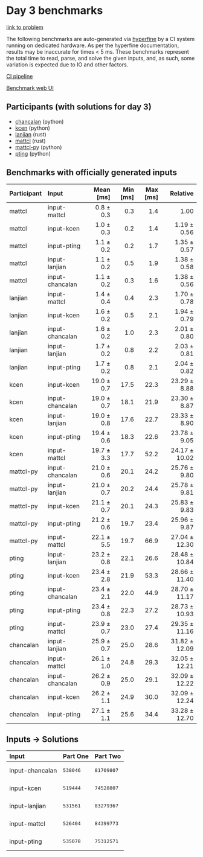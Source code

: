 # Day 3 benchmarks

[link to problem](https://adventofcode.com/2023/day/3)

The following benchmarks are auto-generated via
[hyperfine](https://github.com/sharkdp/hyperfine) by a CI system running on
dedicated hardware. As per the hyperfine documentation, results may be
inaccurate for times < 5 ms. These benchmarks represent the total time to read,
parse, and solve the given inputs, and, as such, some variation is expected due
to IO and other factors.

[CI pipeline](http://ci.papercode.net:8080/teams/main/pipelines/aoc2023)

[Benchmark web UI](https://aoc.ancalagon.black)


## Participants (with solutions for day 3)

- [chancalan](https://github.com/chancalan/aoc2023) (python)
- [kcen](https://github.com/kcen/aoc2023) (python)
- [lanjian](https://github.com/lanjian/aoc-2023) (rust)
- [mattcl](https://github.com/mattcl/aoc2023) (rust)
- [mattcl-py](https://github.com/mattcl/aoc2023-py) (python)
- [pting](https://github.com/pting/aoc2023) (python)


## Benchmarks with officially generated inputs

| Participant | Input | Mean [ms] | Min [ms] | Max [ms] | Relative |
|:---|:---|---:|---:|---:|---:|
| mattcl | input-mattcl | 0.8 ± 0.3 | 0.3 | 1.4 | 1.00 |
| mattcl | input-kcen | 1.0 ± 0.3 | 0.2 | 1.4 | 1.19 ± 0.56 |
| mattcl | input-pting | 1.1 ± 0.2 | 0.2 | 1.7 | 1.35 ± 0.57 |
| mattcl | input-lanjian | 1.1 ± 0.2 | 0.5 | 1.9 | 1.38 ± 0.58 |
| mattcl | input-chancalan | 1.1 ± 0.2 | 0.3 | 1.6 | 1.38 ± 0.56 |
| lanjian | input-mattcl | 1.4 ± 0.4 | 0.4 | 2.3 | 1.70 ± 0.78 |
| lanjian | input-kcen | 1.6 ± 0.2 | 0.5 | 2.1 | 1.94 ± 0.79 |
| lanjian | input-chancalan | 1.6 ± 0.2 | 1.0 | 2.3 | 2.01 ± 0.80 |
| lanjian | input-lanjian | 1.7 ± 0.2 | 0.8 | 2.2 | 2.03 ± 0.81 |
| lanjian | input-pting | 1.7 ± 0.2 | 0.8 | 2.1 | 2.04 ± 0.82 |
| kcen | input-kcen | 19.0 ± 0.7 | 17.5 | 22.3 | 23.29 ± 8.88 |
| kcen | input-chancalan | 19.0 ± 0.7 | 18.1 | 21.9 | 23.30 ± 8.87 |
| kcen | input-lanjian | 19.0 ± 0.8 | 17.6 | 22.7 | 23.33 ± 8.90 |
| kcen | input-pting | 19.4 ± 0.6 | 18.3 | 22.6 | 23.78 ± 9.05 |
| kcen | input-mattcl | 19.7 ± 3.3 | 17.7 | 52.2 | 24.17 ± 10.02 |
| mattcl-py | input-chancalan | 21.0 ± 0.6 | 20.1 | 24.2 | 25.76 ± 9.80 |
| mattcl-py | input-lanjian | 21.0 ± 0.7 | 20.2 | 24.4 | 25.78 ± 9.81 |
| mattcl-py | input-kcen | 21.1 ± 0.7 | 20.1 | 24.3 | 25.83 ± 9.83 |
| mattcl-py | input-pting | 21.2 ± 0.6 | 19.7 | 23.4 | 25.96 ± 9.87 |
| mattcl-py | input-mattcl | 22.1 ± 5.5 | 19.7 | 66.9 | 27.04 ± 12.30 |
| pting | input-lanjian | 23.2 ± 0.8 | 22.1 | 26.6 | 28.48 ± 10.84 |
| pting | input-kcen | 23.4 ± 2.8 | 21.9 | 53.3 | 28.66 ± 11.40 |
| pting | input-chancalan | 23.4 ± 2.1 | 22.0 | 44.9 | 28.70 ± 11.17 |
| pting | input-pting | 23.4 ± 0.8 | 22.3 | 27.2 | 28.73 ± 10.93 |
| pting | input-mattcl | 23.9 ± 0.7 | 23.0 | 27.4 | 29.35 ± 11.16 |
| chancalan | input-lanjian | 25.9 ± 0.7 | 25.0 | 28.6 | 31.82 ± 12.09 |
| chancalan | input-mattcl | 26.1 ± 1.0 | 24.8 | 29.3 | 32.05 ± 12.21 |
| chancalan | input-chancalan | 26.2 ± 0.9 | 25.0 | 29.1 | 32.09 ± 12.22 |
| chancalan | input-kcen | 26.2 ± 1.1 | 24.9 | 30.0 | 32.09 ± 12.24 |
| chancalan | input-pting | 27.1 ± 1.1 | 25.6 | 34.4 | 33.28 ± 12.70 |


## Inputs -> Solutions

| Input | Part One | Part Two |
|:---|:---|:---|
|input-chancalan|<pre>538046</pre>|<pre>81709807</pre>|
|input-kcen|<pre>519444</pre>|<pre>74528807</pre>|
|input-lanjian|<pre>531561</pre>|<pre>83279367</pre>|
|input-mattcl|<pre>526404</pre>|<pre>84399773</pre>|
|input-pting|<pre>535078</pre>|<pre>75312571</pre>|